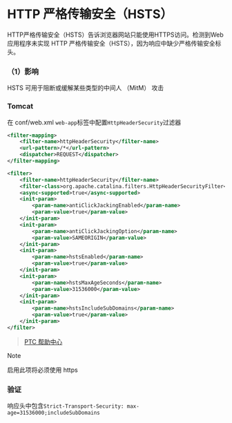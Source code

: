 # HTTP 严格传输安全（HSTS）

HTTP严格传输安全（HSTS）告诉浏览器网站只能使用HTTPS访问。检测到Web应用程序未实现 HTTP 严格传输安全（HSTS），因为响应中缺少严格传输安全标头。

### （1）影响

HSTS 可用于阻断或缓解某些类型的中间人 （MitM） 攻击

### Tomcat

在 conf/web.xml `web-app`标签中配置`HttpHeaderSecurity`过滤器

```xml
<filter-mapping>
    <filter-name>httpHeaderSecurity</filter-name>
    <url-pattern>/*</url-pattern>
    <dispatcher>REQUEST</dispatcher>
</filter-mapping>

<filter>
    <filter-name>httpHeaderSecurity</filter-name>
    <filter-class>org.apache.catalina.filters.HttpHeaderSecurityFilter</filter-class>
    <async-supported>true</async-supported>
    <init-param>
        <param-name>antiClickJackingEnabled</param-name>
        <param-value>true</param-value>
    </init-param>
    <init-param>
        <param-name>antiClickJackingOption</param-name>
        <param-value>SAMEORIGIN</param-value>
    </init-param>
    <init-param>
        <param-name>hstsEnabled</param-name>
        <param-value>true</param-value>
    </init-param>
    <init-param>
        <param-name>hstsMaxAgeSeconds</param-name>
        <param-value>31536000</param-value>
    </init-param>
    <init-param>
        <param-name>hstsIncludeSubDomains</param-name>
        <param-value>true</param-value>
    </init-param>
</filter>
```

> [PTC 帮助中心](https://support.ptc.com/help/thingworx_hc/thingworx_8_hc/zh_CN/index.html#page/ThingWorx/Help/Composer/Security/enabling_hsts_in_apache_tomcat.html)

> [!NOTE]
>
> 启用此项将必须使用 https

### 验证

响应头中包含`Strict-Transport-Security: max-age=31536000;includeSubDomains`